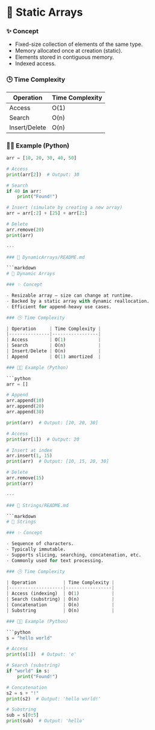 # 📂 Static Arrays

### ✨ Concept

- Fixed-size collection of elements of the same type.
- Memory allocated once at creation (static).
- Elements stored in contiguous memory.
- Indexed access.

### 🕒 Time Complexity

| Operation     | Time Complexity |
|---------------|-----------------|
| Access        | O(1)            |
| Search        | O(n)            |
| Insert/Delete | O(n)            |

### 🧑‍💻 Example (Python)

```python
arr = [10, 20, 30, 40, 50]

# Access
print(arr[2])  # Output: 30

# Search
if 40 in arr:
    print("Found!")

# Insert (simulate by creating a new array)
arr = arr[:2] + [25] + arr[2:]

# Delete
arr.remove(20)
print(arr)

---

### 📂 DynamicArrays/README.md

```markdown
# 📂 Dynamic Arrays

### ✨ Concept

- Resizable array — size can change at runtime.
- Backed by a static array with dynamic reallocation.
- Efficient for append-heavy use cases.

### 🕒 Time Complexity

| Operation     | Time Complexity |
|---------------|-----------------|
| Access        | O(1)            |
| Search        | O(n)            |
| Insert/Delete | O(n)            |
| Append        | O(1) amortized  |

### 🧑‍💻 Example (Python)

```python
arr = []

# Append
arr.append(10)
arr.append(20)
arr.append(30)

print(arr)  # Output: [10, 20, 30]

# Access
print(arr[1])  # Output: 20

# Insert at index
arr.insert(1, 15)
print(arr)  # Output: [10, 15, 20, 30]

# Delete
arr.remove(15)
print(arr)

---

### 📂 Strings/README.md

```markdown
# 📂 Strings

### ✨ Concept

- Sequence of characters.
- Typically immutable.
- Supports slicing, searching, concatenation, etc.
- Commonly used for text processing.

### 🕒 Time Complexity

| Operation          | Time Complexity |
|--------------------|-----------------|
| Access (indexing)  | O(1)            |
| Search (substring) | O(n)            |
| Concatenation      | O(n)            |
| Substring          | O(n)            |

### 🧑‍💻 Example (Python)

```python
s = "hello world"

# Access
print(s[1])  # Output: 'e'

# Search (substring)
if "world" in s:
    print("Found!")

# Concatenation
s2 = s + "!"
print(s2)  # Output: 'hello world!'

# Substring
sub = s[0:5]
print(sub)  # Output: 'hello'
